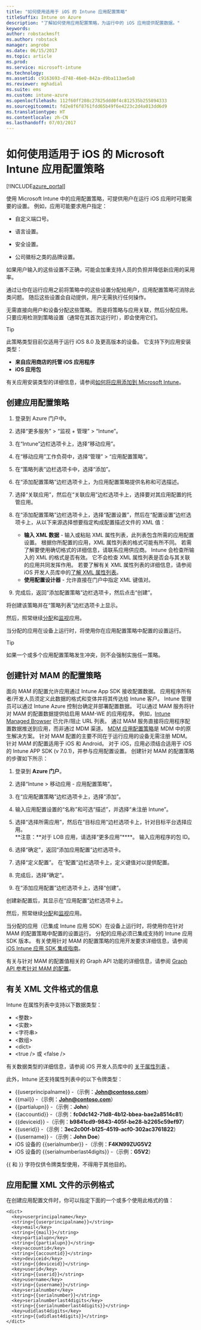```yaml
---
title: "如何使用适用于 iOS 的 Intune 应用配置策略"
titleSuffix: Intune on Azure
description: "了解如何使用应用配置策略，为运行中的 iOS 应用提供配置数据。"
keywords: 
author: robstackmsft
ms.author: robstack
manager: angrobe
ms.date: 06/15/2017
ms.topic: article
ms.prod: 
ms.service: microsoft-intune
ms.technology: 
ms.assetid: c9163693-d748-46e0-842a-d9ba113ae5a8
ms.reviewer: mghadial
ms.suite: ems
ms.custom: intune-azure
ms.openlocfilehash: 112f60ff208c27825ddd0f4c812535b255894333
ms.sourcegitcommit: fd2e8f6f8761fdd65b49f6e4223c2d4a013dd6d9
ms.translationtype: HT
ms.contentlocale: zh-CN
ms.lasthandoff: 07/03/2017
---
```

# <a name="how-to-use-microsoft-intune-app-configuration-policies-for-ios"></a>如何使用适用于 iOS 的 Microsoft Intune 应用配置策略

[!INCLUDE[azure_portal](./includes/azure_portal.md)]

使用 Microsoft Intune 中的应用配置策略，可提供用户在运行 iOS 应用时可能需要的设置。 例如，应用可能要求用户指定：

-   自定义端口号。

-   语言设置。

-   安全设置。

-   公司徽标之类的品牌设置。

如果用户输入的这些设置不正确，可能会加重支持人员的负担并降低新应用的采用率。

通过让你在运行应用之前将策略中的这些设置分配给用户，应用配置策略可消除此类问题。 随后这些设置会自动提供，用户无需执行任何操作。

无需直接向用户和设备分配这些策略。 而是将策略与应用关联，然后分配应用。 只要应用检测到策略设置（通常在其首次运行时），即会使用它们。

> [!TIP]
> 此策略类型目前仅适用于运行 iOS 8.0 及更高版本的设备。 它支持下列应用安装类型：
>
> -   **来自应用商店的托管 iOS 应用程序**
> -   **iOS 应用包**
>
> 有关应用安装类型的详细信息，请参阅[如何将应用添加到 Microsoft Intune](apps-add.md)。

## <a name="create-an-app-configuration-policy"></a>创建应用配置策略

1. 登录到 Azure 门户中。
2. 选择“更多服务” > “监视 + 管理” > “Intune”。
3. 在“Intune”边栏选项卡上，选择“移动应用”。
1.  在“移动应用”工作负荷中，选择“管理” > “应用配置策略”。

2.  在“策略列表”边栏选项卡中，选择“添加”。

3.  在“添加配置策略”边栏选项卡上，为应用配置策略提供名称和可选描述。
4.  选择“关联应用”，然后在“关联应用”边栏选项卡上，选择要对其应用配置的托管应用。
5.  在“添加配置策略”边栏选项卡上，选择“配置设置”，然后在“配置设置”边栏选项卡上，从以下来源选择想要指定构成配置描述文件的 XML 值：
    - **输入 XML 数据** - 输入或粘贴 XML 属性列表，此列表包含所需的应用配置设置。 根据你所配置的应用，XML 属性列表的格式可能有所不同。 若需了解要使用确切格式的详细信息，请联系应用供应商。
    Intune 会检查所输入的 XML 的格式是否有效。 它不会检查 XML 属性列表是否会与其关联的应用共同发挥作用。
    若要了解有关 XML 属性列表的详细信息，请参阅 iOS 开发人员库中的[了解 XML 属性列表](https://developer.apple.com/library/ios/documentation/Cocoa/Conceptual/PropertyLists/UnderstandXMLPlist/UnderstandXMLPlist.html)。
    - **使用配置设计器** - 允许直接在门户中指定 XML 键值对。
8. 完成后，返回“添加配置策略”边栏选项卡，然后点击“创建”。

将创建该策略并在“策略列表”边栏选项卡上显示。

然后，照常继续[分配](apps-deploy.md)和[监视](apps-monitor.md)应用。

当分配的应用在设备上运行时，将使用你在应用配置策略中配置的设置运行。

> [!TIP]
> 如果一个或多个应用配置策略发生冲突，则不会强制实施任一策略。

## <a name="create-a-mam-targeted-configuration-policy"></a>创建针对 MAM 的配置策略
面向 MAM 的配置允许应用通过 Intune App SDK 接收配置数据。 应用程序所有者/开发人员须定义此数据的格式和变体并将其传达给 Intune 客户。 Intune 管理员可以通过 Intune Azure 控制台确定并部署配置数据。 可以通过 MAM 服务将针对 MAM 的配置数据提供给启用 MAM-WE 的应用程序。 例如，[Intune Managed Browser](https://docs.microsoft.com/intune/app-configuration-managed-browser) 已允许/阻止 URL 列表。 通过 MAM 服务直接将应用程序配置数据推送到应用，而非通过 MDM 渠道。 [MDM 应用配置策略](https://docs.microsoft.com/intune/app-configuration-policies-use-ios#create-an-app-configuration-policy)是 MDM 中的原生解决方案。 针对 MAM 配置的主要不同在于运行应用的设备无需注册 MDM。 针对 MAM 的配置适用于 iOS 和 Android。 对于 iOS，应用必须结合适用于 iOS的 Intune APP SDK (v 7.0.1)，并参与应用配置设置。 创建针对 MAM 的配置策略的步骤如下所示： 

1. 登录到 **Azure 门户**。

2. 选择“Intune > 移动应用 - 应用配置策略”。

3. 在“应用配置策略”边栏选项卡上，选择“添加”。

4. 输入应用配置设置的“名称”和可选“描述”，并选择“未注册 Intune”。

5. 选择“选择所需应用”，然后在“目标应用”边栏选项卡上，针对目标平台选择应用。 <br>
**注意：**对于 LOB 应用，请选择“更多应用”****。 输入应用程序的包 ID。

6. 选择“确定”，返回“添加应用配置”边栏选项卡。

7. 选择“定义配置”。 在“配置”边栏选项卡上，定义键值对以提供配置。

8. 完成后，选择“确定”。

9. 在“添加应用配置”边栏选项卡上，选择“创建”。

创建新配置后，其显示在“应用配置”边栏选项卡上。

然后，照常继续[分配](apps-deploy.md)和[监视](apps-monitor.md)应用。

当分配的应用（已集成 Intune 应用 SDK）在设备上运行时，将使用你在针对 MAM 的配置策略中配置的设置运行。 分配的应用必须已集成支持的 Intune 应用 SDK 版本。 有关使用针对 MAM 的配置策略的应用开发要求详细信息，请参阅 [iOS Intune 应用 SDK 集成指南](https://docs.microsoft.com/intune/app-sdk-ios)。

有关与针对 MAM 的配置值相关的 Graph API 功能的详细信息，请参阅 [Graph API 参考针对 MAM 的配置](https://graph.microsoft.io/docs/api-reference/beta/api/intune_mam_targetedmanagedappconfiguration_create)。

## <a name="information-about-the-xml-file-format"></a>有关 XML 文件格式的信息

Intune 在属性列表中支持以下数据类型：

- &lt;整数&gt;
- &lt;实数&gt;
- &lt;字符串&gt;
- &lt;数组&gt;
- &lt;dict&gt;
- &lt;true /&gt; 或 &lt;false /&gt;

有关数据类型的详细信息，请参阅 iOS 开发人员库中的 [关于属性列表](https://developer.apple.com/library/ios/documentation/Cocoa/Conceptual/PropertyLists/AboutPropertyLists/AboutPropertyLists.html) 。

此外，Intune 还支持属性列表中的以下令牌类型：
- \{\{userprincipalname\}\} -（示例：**John@contoso.com**）
- \{\{mail\}\} -（示例：**John@contoso.com**）
- \{\{partialupn\}\} -（示例：**John**）
- \{\{accountid\}\} -（示例：**fc0dc142-71d8-4b12-bbea-bae2a8514c81**）
- \{\{deviceid\}\} -（示例：**b9841cd9-9843-405f-be28-b2265c59ef97**）
- \{\{userid\}\} -（示例：**3ec2c00f-b125-4519-acf0-302ac3761822**）
- \{\{username\}\} -（示例：**John Doe**）
- iOS 设备的 \{\{serialnumber\}\} -（示例：**F4KN99ZUG5V2**
- iOS 设备的 \{\{serialnumberlast4digits\}\} -（示例：**G5V2**）

\{\{ 和 \}\} 字符仅供令牌类型使用，不得用于其他目的。

## <a name="example-format-for-an-app-configuration-xml-file"></a>应用配置 XML 文件的示例格式

在创建应用配置文件时，你可以指定下面的一个或多个使用此格式的值：

```
<dict>
  <key>userprincipalname</key>
  <string>{{userprincipalname}}</string>
  <key>mail</key>
  <string>{{mail}}</string>
  <key>partialupn</key>
  <string>{{partialupn}}</string>
  <key>accountid</key>
  <string>{{accountid}}</string>
  <key>deviceid</key>
  <string>{{deviceid}}</string>
  <key>userid</key>
  <string>{{userid}}</string>
  <key>username</key>
  <string>{{username}}</string>
  <key>serialnumber</key>
  <string>{{serialnumber}}</string>
  <key>serialnumberlast4digits</key>
  <string>{{serialnumberlast4digits}}</string>
  <key>udidlast4digits</key>
  <string>{{udidlast4digits}}</string>
</dict>

```
